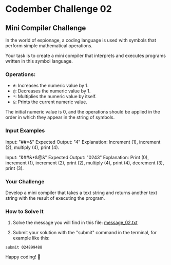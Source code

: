 # Codember Challenge 02

## Mini Compiler Challenge

In the world of espionage, a coding language is used with symbols that perform simple mathematical operations.

Your task is to create a mini compiler that interprets and executes programs written in this symbol language.

### Operations:

- `#`: Increases the numeric value by 1.
- `@`: Decreases the numeric value by 1.
- `*`: Multiplies the numeric value by itself.
- `&`: Prints the current numeric value.

The initial numeric value is 0, and the operations should be applied in the order in which they appear in the string of symbols.

### Input Examples

Input: "##\*&"
Expected Output: "4"
Explanation: Increment (1), increment (2), multiply (4), print (4).

Input: "&##&\*&@&"
Expected Output: "0243"
Explanation: Print (0), increment (1), increment (2), print (2), multiply (4), print (4), decrement (3), print (3).

### Your Challenge

Develop a mini compiler that takes a text string and returns another text string with the result of executing the program.

### How to Solve It

1. Solve the message you will find in this file: [message_02.txt](https://codember.dev/data/message_02.txt)

2. Submit your solution with the "submit" command in the terminal, for example like this:

```
submit 024899488
```

Happy coding! 🚀
